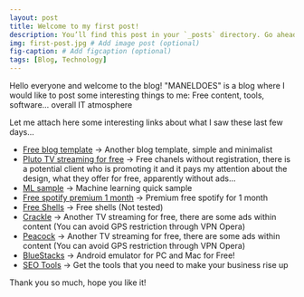 ```yaml
---
layout: post
title: Welcome to my first post!
description: You’ll find this post in your `_posts` directory. Go ahead and edit it and re-build the site to see your changes. # Add post description (optional)
img: first-post.jpg # Add image post (optional)
fig-caption: # Add figcaption (optional)
tags: [Blog, Technology]
---
```


Hello everyone and welcome to the blog! "MANELDOES" is a blog where I would like to post some interesting things to me: Free content, tools, software... overall IT atmosphere

Let me attach here some interesting links about what I saw these last few days...

* [Free blog template](https://startbootstrap.com/previews/clean-blog-jekyll) -> Another blog template, simple and minimalist
* [Pluto TV streaming for free](http://gestyy.com/etT3kJ) -> Free chanels without registration, there is a potential client who is promoting it and it pays my attention about the design, what they offer for free, apparently without ads...
* [ML sample](https://towardsdatascience.com/show-your-ml-project-to-the-internet-in-minutes-2a7bc3167bd0) -> Machine learning quick sample
* [Free spotify premium 1 month](https://www.spotify.com/us/premium/?referral=cbs&utm_campaign=cbs) -> Premium free spotify for 1 month
* [Free Shells](https://shells.red-pill.eu/) -> Free shells (Not tested)
* [Crackle](https://www.crackle.com/) -> Another TV streaming for free, there are some ads within content (You can avoid GPS restriction through VPN Opera)
* [Peacock](https://www.peacocktv.com/) -> Another TV streaming for free, there are some ads within content (You can avoid GPS restriction through VPN Opera)
* [BlueStacks](http://gestyy.com/etT400) -> Android emulator for PC and Mac for Free!
* [SEO Tools](https://cc18clhcpegl4wayrdw6u6pjd9.hop.clickbank.net/) -> Get the tools that you need to make your business rise up


Thank you so much, hope you like it!
